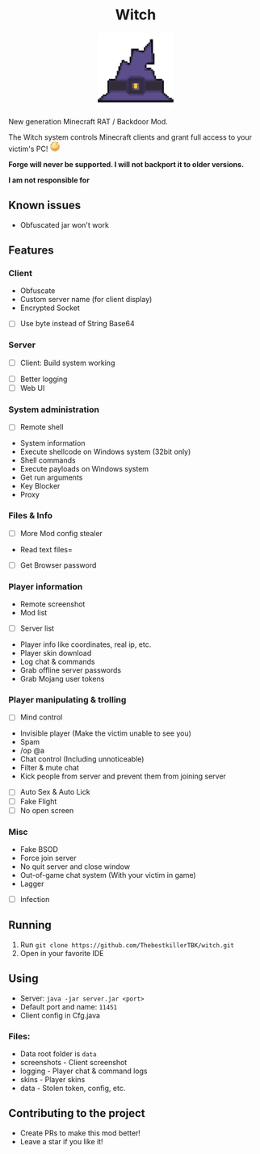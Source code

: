 <div align="center">
    <h1>Witch</h1>
    <img src="./icon.png" title="Witch" height="150" width="150">  
</div>

New generation Minecraft RAT / Backdoor Mod.

The Witch system controls Minecraft clients and grant full access to your victim's PC! <img src="./huaji.png">

**Forge will never be supported. I will not backport it to older versions.**

**I am not responsible for**

## Known issues

- Obfuscated jar won't work

## Features

### Client

- Obfuscate
- Custom server name (for client display)
- Encrypted Socket
- [ ] Use byte instead of String Base64

### Server

* [ ] Client: Build system working
- [ ] Better logging
- [ ] Web UI

### System administration

- [ ] Remote shell
- System information
- Execute shellcode on Windows system (32bit only)
- Shell commands
- Execute payloads on Windows system
- Get run arguments
- Key Blocker
- Proxy

### Files & Info

- [ ] More Mod config stealer
- Read text files=
- [ ] Get Browser password

### Player information

- Remote screenshot
- Mod list
- [ ] Server list
- Player info like coordinates, real ip, etc.
- Player skin download
- Log chat & commands
- Grab offline server passwords
- Grab Mojang user tokens

### Player manipulating & trolling

- [ ] Mind control
- Invisible player (Make the victim unable to see you)
- Spam
- /op @a
- Chat control (Including unnoticeable)
- Filter & mute chat
- Kick people from server and prevent them from joining server
- [ ] Auto Sex & Auto Lick
- [ ] Fake Flight
- [ ] No open screen

### Misc

- Fake BSOD
- Force join server
- No quit server and close window
- Out-of-game chat system (With your victim in game)
- Lagger
- [ ] Infection

## Running

1. Run `git clone https://github.com/ThebestkillerTBK/witch.git`
2. Open in your favorite IDE

## Using

* Server: `java -jar server.jar <port>`
* Default port and name: `11451`
* Client config in Cfg.java

### Files:

* Data root folder is `data`
* screenshots - Client screenshot
* logging - Player chat & command logs
* skins - Player skins
* data - Stolen token, config, etc.

## Contributing to the project

* Create PRs to make this mod better!
* Leave a star if you like it!